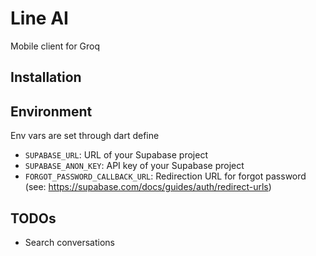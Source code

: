 # Line AI
Mobile client for Groq

## Installation

## Environment
Env vars are set through dart define

- `SUPABASE_URL`: URL of your Supabase project
- `SUPABASE_ANON_KEY`: API key of your Supabase project
- `FORGOT_PASSWORD_CALLBACK_URL`: Redirection URL for forgot password (see: https://supabase.com/docs/guides/auth/redirect-urls)

## TODOs
- Search conversations